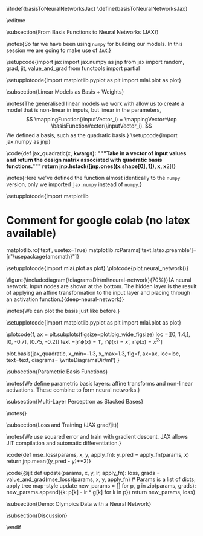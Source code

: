 \ifndef{basisToNeuralNetworksJax}
\define{basisToNeuralNetworksJax}

\editme

\subsection{From Basis Functions to Neural Networks (JAX)}

\notes{So far we have been using `numpy` for building our models. In this session we are going to make use of `JAX`.}

\setupcode{import jax
import jax.numpy as jnp
from jax import random, grad, jit, value_and_grad
from functools import partial

\setupplotcode{import matplotlib.pyplot as plt
import mlai.plot as plot}

\subsection{Linear Models as Basis + Weights}

\notes{The generalised linear models we work with allow us to create a model that is non-linear in inputs, but linear in the parameters,
$$
\mappingFunction(\inputVector_i) = \mappingVector^\top \basisFunctionVector(\inputVector_i).
$$
We defined a basis, such as the quadratic basis.}
\setupcode{import jax.numpy as jnp}

\code{def jax_quadratic(x, **kwargs):
    """Take in a vector of input values and return the design matrix associated with quadratic basis functions."""
	return jnp.hstack([jnp.ones((x.shape[0], 1)), x, x**2])}

\notes{Here we've defined the function almost identically to the `numpy` version, only we imported `jax.numpy` instead of `numpy`.}

\setupplotcode{import matplotlib
# Comment for google colab (no latex available)
matplotlib.rc('text', usetex=True)
matplotlib.rcParams['text.latex.preamble']=[r"\usepackage{amsmath}"]}

\setupplotcode{import mlai.plot as plot}
\plotcode{plot.neural_network()}

\figure{\includediagram{\diagramsDir/ml/neural-network}{70%}}{A neural network. Input nodes are shown at the bottom. The hidden layer is the result of applying an affine transformation to the input layer and placing through an activation function.}{deep-neural-network}}

\notes{We can plot the basis just like before.}

\setupplotcode{import matplotlib.pyplot as plt
import mlai.plot as plot}

\plotcode{f, ax = plt.subplots(figsize=plot.big_wide_figsize)
loc =[[0, 1.4,],
      [0, -0.7],
      [0.75, -0.2]]
text =[r'$\phi(x) = 1$',
       r'$\phi(x) = x$',
       r'$\phi(x) = x^2$']

plot.basis(jax_quadratic, x_min=-1.3, x_max=1.3, 
           fig=f, ax=ax, loc=loc, text=text,
           diagrams='\writeDiagramsDir/ml')
		   }
		   

\subsection{Parametric Basis Functions}

\notes{We define parametric basis layers: affine transforms and non-linear activations. These combine to form neural networks.}

\subsection{Multi-Layer Perceptron as Stacked Bases}

\notes{}

\subsection{Loss and Training (JAX grad/jit)}

\notes{We use squared error and train with gradient descent. JAX allows JIT compilation and automatic differentiation.}

\code{def mse_loss(params, x, y, apply_fn):
    y_pred = apply_fn(params, x)
    return jnp.mean((y_pred - y)**2)}

\code{@jit
def update(params, x, y, lr, apply_fn):
    loss, grads = value_and_grad(mse_loss)(params, x, y, apply_fn)
    # Params is a list of dicts; apply tree map-style update
    new_params = []
    for p, g in zip(params, grads):
        new_params.append({k: p[k] - lr * g[k] for k in p})
    return new_params, loss}

\subsection{Demo: Olympics Data with a Neural Network}


\subsection{Discussion}


\endif


